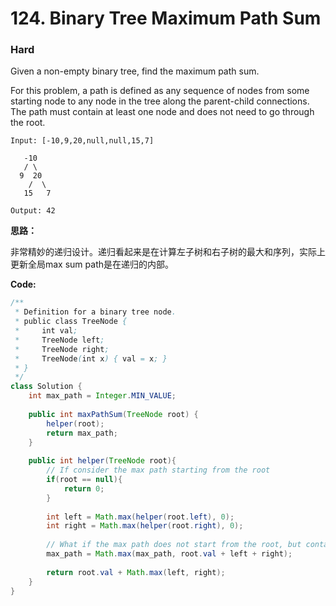 # 124. Binary Tree Maximum Path Sum
### Hard

Given a non-empty binary tree, find the maximum path sum.

For this problem, a path is defined as any sequence of nodes from some starting node to any node in the tree along the parent-child connections. The path must contain at least one node and does not need to go through the root.

```
Input: [-10,9,20,null,null,15,7]

   -10
   / \
  9  20
    /  \
   15   7

Output: 42
```

**思路：**

非常精妙的递归设计。递归看起来是在计算左子树和右子树的最大和序列，实际上更新全局max sum path是在递归的内部。

**Code:**
```java
/**
 * Definition for a binary tree node.
 * public class TreeNode {
 *     int val;
 *     TreeNode left;
 *     TreeNode right;
 *     TreeNode(int x) { val = x; }
 * }
 */
class Solution {
    int max_path = Integer.MIN_VALUE;
    
    public int maxPathSum(TreeNode root) { 
        helper(root);
        return max_path;
    }
    
    public int helper(TreeNode root){
        // If consider the max path starting from the root
        if(root == null){
            return 0;
        }
        
        int left = Math.max(helper(root.left), 0);
        int right = Math.max(helper(root.right), 0);
        
        // What if the max path does not start from the root, but contains the root
        max_path = Math.max(max_path, root.val + left + right);
        
        return root.val + Math.max(left, right);
    }
}
```
